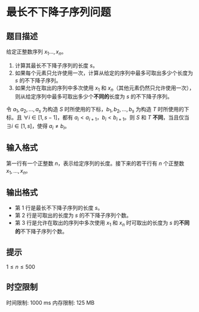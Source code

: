 # 最长不下降子序列问题

## 题目描述

给定正整数序列 $x_1 \ldots, x_n$。

1. 计算其最长不下降子序列的长度 $s$。
2. 如果每个元素只允许使用一次，计算从给定的序列中最多可取出多少个长度为 $s$ 的不下降子序列。
3. 如果允许在取出的序列中多次使用 $x_1$ 和 $x_n$（其他元素仍然只允许使用一次），则从给定序列中最多可取出多少个**不同的**长度为 $s$ 的不下降子序列。

令 $a_1, a_2, \ldots, a_s$ 为构造 $S$ 时所使用的下标，$b_1, b_2, \ldots, b_s$ 为构造 $T$ 时所使用的下标。且 $\forall i \in [1,s-1]$，都有 $a_i \lt a_{i+1}$，$b_i \lt b_{i+1}$。则 $S$ 和 $T$ **不同**，当且仅当 $\exists i \in [1,s]$，使得 $a_i \neq b_i$。

## 输入格式

第一行有一个正整数 $n$，表示给定序列的长度。接下来的若干行有 $n$ 个正整数$x_1, ..., x_n$。


## 输出格式

- 第 1 行是最长不下降子序列的长度 $s$。
- 第 2 行是可取出的长度为 $s$ 的不下降子序列个数。
- 第 3 行是允许在取出的序列中多次使用 $x_1$ 和 $x_n$ 时可取出的长度为 $s$ 的**不同的**不下降子序列个数。


## 提示

$1 \le n\le 500$

## 时空限制

时间限制: 1000 ms
内存限制: 125 MB
